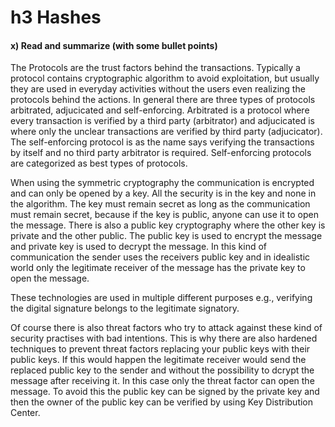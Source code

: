 # h3 Hashes
#### x) Read and summarize (with some bullet points)

The Protocols are the trust factors behind the transactions. Typically a protocol contains cryptographic algorithm to avoid exploitation, but usually they are used in everyday activities without the users even realizing the protocols behind the actions. In general there are three types of protocols arbitrated, adjucicated and self-enforcing. Arbitrated is a protocol where every transaction is verified by a third party (arbitrator) and adjucicated is where only the unclear transactions are verified by third party (adjucicator). The self-enforcing protocol is as the name says verifying the transactions by itself and no third party arbitrator is required. Self-enforcing protocols are categorized as best types of protocols.

When using the symmetric cryptography the communication is encrypted and can only be opened by a key. All the security is in the key and none in the algorithm. The key must remain secret as long as the communication must remain secret, because if the key is public, anyone can use it to open the message. There is also a public key cryptography where the other key is private and the other public. The public key is used to encrypt the message and private key is used to decrypt the message. In this kind of communication the sender uses the receivers public key and in idealistic world only the legitimate receiver of the message has the private key to open the message.

These technologies are used in multiple different purposes e.g., verifying the digital signature belongs to the legitimate signatory. 

Of course there is also threat factors who try to attack against these kind of security practises with bad intentions. This is why there are also hardened techniques to prevent threat factors replacing your public keys with their public keys. If this would happen the legitimate receiver would send the replaced public key to the sender and without the possibility to dcrypt the message after receiving it. In this case only the threat factor can open the message. To avoid this the public key can be signed by the private key and then the owner of the public key can be verified by using Key Distribution Center. 

